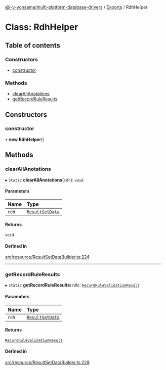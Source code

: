 [@l-v-yonsama/multi-platform-database-drivers](../README.md) / [Exports](../modules.md) / RdhHelper

# Class: RdhHelper

## Table of contents

### Constructors

- [constructor](RdhHelper.md#constructor)

### Methods

- [clearAllAnotations](RdhHelper.md#clearallanotations)
- [getRecordRuleResults](RdhHelper.md#getrecordruleresults)

## Constructors

### constructor

• **new RdhHelper**()

## Methods

### clearAllAnotations

▸ `Static` **clearAllAnotations**(`rdh`): `void`

#### Parameters

| Name | Type |
| :------ | :------ |
| `rdh` | [`ResultSetData`](../modules.md#resultsetdata) |

#### Returns

`void`

#### Defined in

[src/resource/ResultSetDataBuilder.ts:224](https://github.com/l-v-yonsama/db-drivers/blob/432a8bc/src/resource/ResultSetDataBuilder.ts#L224)

___

### getRecordRuleResults

▸ `Static` **getRecordRuleResults**(`rdh`): [`RecordRuleValidationResult`](../modules.md#recordrulevalidationresult)

#### Parameters

| Name | Type |
| :------ | :------ |
| `rdh` | [`ResultSetData`](../modules.md#resultsetdata) |

#### Returns

[`RecordRuleValidationResult`](../modules.md#recordrulevalidationresult)

#### Defined in

[src/resource/ResultSetDataBuilder.ts:228](https://github.com/l-v-yonsama/db-drivers/blob/432a8bc/src/resource/ResultSetDataBuilder.ts#L228)
